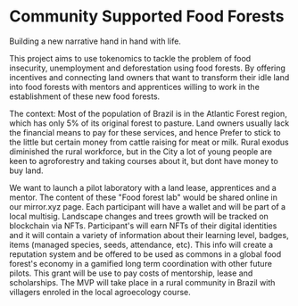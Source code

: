 # Community Supported Food Forests
Building a new narrative hand in hand with life.

This project aims to use tokenomics to tackle the problem of food insecurity, unemployment and deforestation using food forests. By offering incentives and connecting land owners that want to transform their idle land into food forests with mentors and apprentices willing to work in the establishment of these new food forests.

The context:
Most of the population of Brazil is in the Atlantic Forest region, which has only 5% of its original forest to pasture. Land owners usually lack the financial means to pay for these services, and hence
Prefer to stick to the little but certain money from cattle raising for meat or milk. Rural exodus diminished the rural workforce, but in the 
City a lot of young people are keen to agroforestry and taking courses about it, but dont have money to buy land.

We want to launch a pilot laboratory with a land lease, apprentices and a mentor. The content of these "Food forest lab" would be  shared online in our mirror.xyz page. Each participant will have a wallet and will be part of a local multisig. Landscape changes and trees growth will be tracked on blockchain via NFTs. Participant's will earn NFTs of their digital identities and it will contain a variety of information about their learning level, badges, items (managed species, seeds, attendance, etc). This info will create a reputation system and be offered to be used as commons in a global food forest's economy in a gamified long term coordination with other future pilots.
This grant will be use to pay costs of mentorship, lease and scholarships. The MVP will take place in a rural community in Brazil with villagers enroled in the local agroecology course. 

